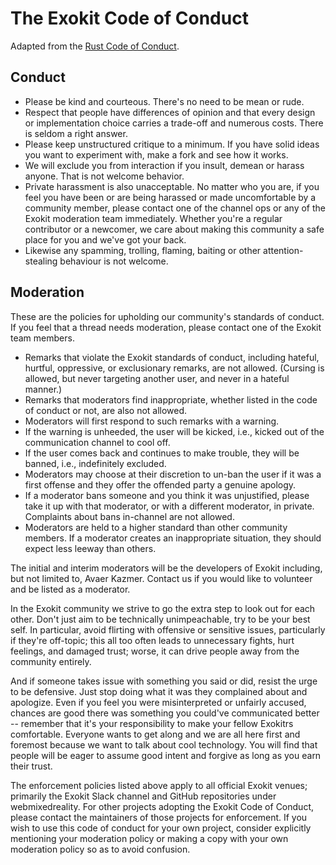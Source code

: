 ﻿# The Exokit Code of Conduct

Adapted from the [Rust Code of Conduct](https://www.rust-lang.org/en-US/conduct.html).

## Conduct


- Please be kind and courteous. There's no need to be mean or rude.
- Respect that people have differences of opinion and that every design or
  implementation choice carries a trade-off and numerous costs. There is seldom
  a right answer.
- Please keep unstructured critique to a minimum. If you have solid ideas you
  want to experiment with, make a fork and see how it works.
- We will exclude you from interaction if you insult, demean or harass anyone.
  That is not welcome behavior. 
- Private harassment is also unacceptable. No matter who you are, if you feel
  you have been or are being harassed or made uncomfortable by a community
  member, please contact one of the channel ops or any of the Exokit moderation
  team immediately. Whether you're a regular contributor or a newcomer,
  we care about making this community a safe place for you and we've got
  your back.
- Likewise any spamming, trolling, flaming, baiting or other attention-stealing
  behaviour is not welcome.

## Moderation

These are the policies for upholding our community's standards of conduct. If
you feel that a thread needs moderation, please contact one of the Exokit team
members.

- Remarks that violate the Exokit standards of conduct, including hateful,
  hurtful, oppressive, or exclusionary remarks, are not allowed. (Cursing is
  allowed, but never targeting another user, and never in a hateful manner.)
- Remarks that moderators find inappropriate, whether listed in the code of
  conduct or not, are also not allowed.
- Moderators will first respond to such remarks with a warning.
- If the warning is unheeded, the user will be kicked, i.e., kicked out of the
  communication channel to cool off.
- If the user comes back and continues to make trouble, they will be banned,
  i.e., indefinitely excluded.
- Moderators may choose at their discretion to un-ban the user if it was a
  first offense and they offer the offended party a genuine apology.
- If a moderator bans someone and you think it was unjustified, please take it
  up with that moderator, or with a different moderator, in private. Complaints
  about bans in-channel are not allowed.
- Moderators are held to a higher standard than other community members. If a
  moderator creates an inappropriate situation, they should expect less leeway
  than others.

The initial and interim moderators will be the developers of Exokit including,
but not limited to, Avaer Kazmer. Contact us if you would like to volunteer and be listed as
a moderator.

In the Exokit community we strive to go the extra step to look out for each
other. Don't just aim to be technically unimpeachable, try to be your best
self. In particular, avoid flirting with offensive or sensitive issues,
particularly if they're off-topic; this all too often leads to unnecessary
fights, hurt feelings, and damaged trust; worse, it can drive people away from
the community entirely.

And if someone takes issue with something you said or did, resist the urge to
be defensive. Just stop doing what it was they complained about and apologize.
Even if you feel you were misinterpreted or unfairly accused, chances are good
there was something you could've communicated better -- remember that it's your
responsibility to make your fellow Exokitrs comfortable. Everyone wants to
get along and we are all here first and foremost because we want to talk about
cool technology. You will find that people will be eager to assume good intent
and forgive as long as you earn their trust.

The enforcement policies listed above apply to all official Exokit venues;
primarily the Exokit Slack channel and GitHub repositories under webmixedreality.
For other projects adopting the Exokit Code of Conduct, please contact the
maintainers of those projects for enforcement. If you wish to use this code of
conduct for your own project, consider explicitly mentioning your moderation
policy or making a copy with your own moderation policy so as to avoid
confusion.
